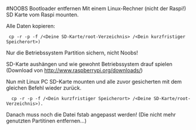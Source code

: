 #NOOBS Bootloader entfernen
Mit einem Linux-Rechner (nicht der Raspi!) SD Karte vom Raspi mounten.

Alle Daten kopieren:

     cp -r -p -f /<Deine SD-Karte/root-Verzeichnis> /<Dein kurzfristiger Speicherort>)

Nur die Betriebssystem Partition sichern, nicht Noobs!

SD-Karte aushängen und wie gewohnt Betriebssystem drauf spielen (Download von http://www.raspberrypi.org/downloads/)

Nun mit Linux PC SD-Karte mounten und alle zuvor gesicherten mit dem gleichen Befehl wieder zurück.

      cp -r -p -f /<Dein kurzfristiger Speicherort> /<Deine SD-Karte/root-Verzeichnis>).
      
Danach muss noch die Datei fstab angepasst werden! (Die nicht mehr genutzten Partitinen entfernen...)

